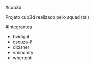 #cub3d

Projeto cub3d realizado pelo squad (tal)

#Integrantes

- bvidigal
- csouza-f
- dicisner
- vminomiy
- wbertoni


